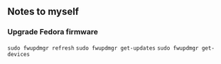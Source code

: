 ## Notes to myself

### Upgrade Fedora firmware

`sudo fwupdmgr refresh`
`sudo fwupdmgr get-updates`
`sudo fwupdmgr get-devices`
